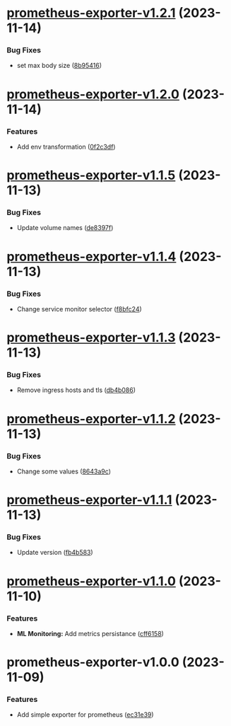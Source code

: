 # [prometheus-exporter-v1.2.1](https://github.com/MakairaIO/helm-charts/compare/prometheus-exporter-v1.2.0...prometheus-exporter-v1.2.1) (2023-11-14)


### Bug Fixes

* set max body size ([8b95416](https://github.com/MakairaIO/helm-charts/commit/8b95416a274277367cc6f14760bfb395ca198bfd))

# [prometheus-exporter-v1.2.0](https://github.com/MakairaIO/helm-charts/compare/prometheus-exporter-v1.1.5...prometheus-exporter-v1.2.0) (2023-11-14)


### Features

* Add env transformation ([0f2c3df](https://github.com/MakairaIO/helm-charts/commit/0f2c3df61771a962482cebbd9eed63923dbf5b48))

# [prometheus-exporter-v1.1.5](https://github.com/MakairaIO/helm-charts/compare/prometheus-exporter-v1.1.4...prometheus-exporter-v1.1.5) (2023-11-13)


### Bug Fixes

* Update volume names ([de8397f](https://github.com/MakairaIO/helm-charts/commit/de8397fcba7125f0d8043cb38839a19332c80be6))

# [prometheus-exporter-v1.1.4](https://github.com/MakairaIO/helm-charts/compare/prometheus-exporter-v1.1.3...prometheus-exporter-v1.1.4) (2023-11-13)


### Bug Fixes

* Change service monitor selector ([f8bfc24](https://github.com/MakairaIO/helm-charts/commit/f8bfc241002c99ae19bcd08155da92d8f34c56ce))

# [prometheus-exporter-v1.1.3](https://github.com/MakairaIO/helm-charts/compare/prometheus-exporter-v1.1.2...prometheus-exporter-v1.1.3) (2023-11-13)


### Bug Fixes

* Remove ingress hosts and tls ([db4b086](https://github.com/MakairaIO/helm-charts/commit/db4b086c039a71a0d3f4ac725f1632fdf62186e5))

# [prometheus-exporter-v1.1.2](https://github.com/MakairaIO/helm-charts/compare/prometheus-exporter-v1.1.1...prometheus-exporter-v1.1.2) (2023-11-13)


### Bug Fixes

* Change some values ([8643a9c](https://github.com/MakairaIO/helm-charts/commit/8643a9ca65d1bfe2ec3585fad527ab18ef49e8bd))

# [prometheus-exporter-v1.1.1](https://github.com/MakairaIO/helm-charts/compare/prometheus-exporter-v1.1.0...prometheus-exporter-v1.1.1) (2023-11-13)


### Bug Fixes

* Update version ([fb4b583](https://github.com/MakairaIO/helm-charts/commit/fb4b583f886cbf981ec537681dd07559013aca29))

# [prometheus-exporter-v1.1.0](https://github.com/MakairaIO/helm-charts/compare/prometheus-exporter-v1.0.0...prometheus-exporter-v1.1.0) (2023-11-10)


### Features

* **ML Monitoring:** Add metrics persistance ([cff6158](https://github.com/MakairaIO/helm-charts/commit/cff61584cb1ccec09ea42de54dd44414998a3497))

# prometheus-exporter-v1.0.0 (2023-11-09)


### Features

* Add simple exporter for prometheus ([ec31e39](https://github.com/MakairaIO/helm-charts/commit/ec31e39c8d6b53dc73b71ea439b62c35b1783f72))
